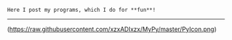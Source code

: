 ~~~
Here I post my programs, which I do for **fun**!
~~~
***
(https://raw.githubusercontent.com/xzxADIxzx/MyPy/master/PyIcon.png) 